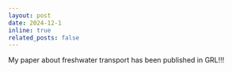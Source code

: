 ```yaml
---
layout: post
date: 2024-12-1 
inline: true
related_posts: false
---
```


My paper about freshwater transport has been published in GRL!!!



